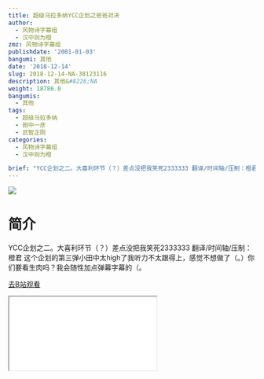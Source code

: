 ```yaml
---
title: 超级马拉多纳YCC企划之爸爸对决
author:
  - 风物诗字幕组
  - 汉中则为橙
zmz: 风物诗字幕组
publishdate: '2001-01-03'
bangumi: 其他
date: '2018-12-14'
slug: 2018-12-14-NA-38123116
description: 其他&#8226;NA
weight: 18786.0
bangumis:
  - 其他
tags:
  - 超级马拉多纳
  - 田中一彦
  - 武智正刚
categories:
  - 风物诗字幕组
  - 汉中则为橙

brief: "YCC企划之二。大喜利环节（？）差点没把我笑死2333333 翻译/时间轴/压制：橙君 这个企划的第三弹小田中太high了我听力不太跟得上，感觉不想做了（。）你们要看生肉吗？我会随性加点弹幕字幕的（。"
---
```

![](https://i.imgur.com/M9pDPj5.jpg)
# 简介  
YCC企划之二。大喜利环节（？）差点没把我笑死2333333
翻译/时间轴/压制：橙君
这个企划的第三弹小田中太high了我听力不太跟得上，感觉不想做了（。）你们要看生肉吗？我会随性加点弹幕字幕的（。  

[去B站观看](https://www.bilibili.com/video/av38123116/)
<div class ="resp-container"><iframe class="testiframe" src="//player.bilibili.com/player.html?aid=38123116"", scrolling="no", allowfullscreen="true" > </iframe></div> 
